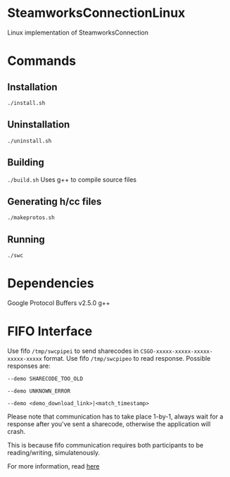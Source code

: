 # SteamworksConnectionLinux

Linux implementation of SteamworksConnection

# Commands
## Installation
```./install.sh```
## Uninstallation
```./uninstall.sh```
## Building
```./build.sh```
Uses g++ to compile source files
## Generating h/cc files
```./makeprotos.sh```

## Running
```./swc```

# Dependencies
Google Protocol Buffers v2.5.0
g++

# FIFO Interface

Use fifo `/tmp/swcpipei` to send sharecodes in `CSGO-xxxxx-xxxxx-xxxxx-xxxxx-xxxxx` format.
Use fifo `/tmp/swcpipeo` to read response. Possible responses are:

`--demo SHARECODE_TOO_OLD`

`--demo UNKNOWN_ERROR`

`--demo <demo_download_link>|<match_timestamp>`

Please note that communication has to take place 1-by-1, always wait for a response after you've sent a sharecode, otherwise the application will crash. 

This is because fifo communication requires both participants to be reading/writing, simulatenously.

For more information, read [here](http://man7.org/linux/man-pages/man7/fifo.7.html)